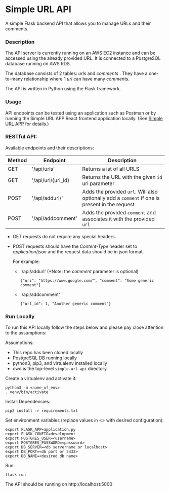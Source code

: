 # Simple URL API
A simple Flask backend API that allows you to manage URLs and their comments.

### Description
The API server is currently running on an AWS EC2 instance and can be accessed using the already provided URL.  It is connected to a PostgreSQL database running on AWS RDS. 

The database consists of 2 tables: *urls* and *comments* .  They have a one-to-many relationship where 1 *url* can have many *comments*.

The API is written in Python using the Flask framework.

### Usage
API endpoints can be tested using an application such as Postman or by running the Simple URL APP React frontend application locally. (See [Simple URL APP](https://github.com/gabalmat/simple-url-app) for details.)

### RESTful API:
Available endpoints and their descriptions:

| Method | Endpoint           | Description                                                                                     |
|--------|--------------------|-------------------------------------------------------------------------------------------------|
| GET    | '/api/urls'        | Returns a ist of all URLS                                                                       |
| GET    | '/api/url/{url_id} | Returns the URL with the given `id` url parameter                                                            |
| POST   | '/api/addurl/'     | Adds the provided `url`. Will also optionally add a `comment` if one is present in the request |
| POST   | '/api/addcomment'  | Adds the provided `comment` and associates it with  the provided `url`                          |

- GET requests do not require any special headers.
- POST requests should have the *Content-Type* header set to *application/json* and the request data should be in json format.

    For example: 
  - '/api/addurl' (*Note: the *comment* parameter is optional)
    ```
    {"uri": "https://www.google.com/", "comment": "Some generic comment"}
	```
	
	
  - '/api/addcomment'
    ```
    {"url_id": 1, "Another generic comment"}
    ```

### Run Locally
To run this API locally follow the steps below and please pay close attention to the assumptions:

Assumptions:
 - This repo has been cloned locally
 - PostgreSQL DB running locally
 - python3, pip3, and virtualenv installed locally
 - cwd is the top-level `simple-url-api` directory
 
Create a virtualenv and activate it:
```
python3 -m <name_of_env>
. venv/bin/activate
```

Install Dependencies:
```
pip3 install -r requirements.txt
```

Set environment variables (replace values in <> with desired configuration):
```
export FLASK_APP=application.py
export FLASK_CONFIG=development
export POSTGRES_USER=<username>
export POSTGRES_PASSWORD=<password>
export DB_SERVER=<db servername or localhost>
export DB_PORT=<db port or 5432>
export DB_NAME=<desired db name>
```

Run:
```
flask run
```

The API should be running on http://localhost:5000


